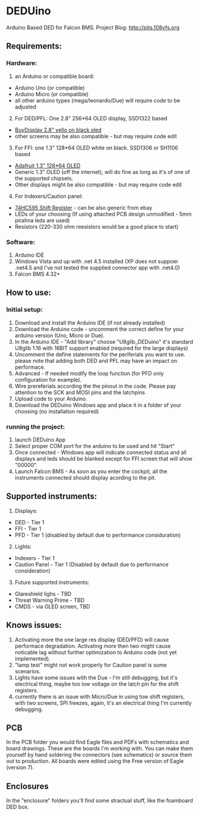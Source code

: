 # DEDUino
Arduino Based DED for Falcon BMS.
Project Blog: http://pits.108vfs.org

## Requirements:
### Hardware:
1. an Arduino or compatible board:
  * Arduino Uno (or compatible)
  * Arduino Micro (or compatible)
  * all other arduino types (mega/leonardo/Due) will require code to be adjusted
2. For DED/PFL: One 2.8" 256*64 OLED display, SSD1322 based
  * [BuyDisplay 2.8" yello on black oled](http://www.buydisplay.com/default/spi-2-8-inch-oled-arduino-256x64-graphic-module-with-pcb-yellow-on-black)
  * other screens may be also compatible - but may require code edit
3. For FFI: one 1.3" 128*64 OLED white on black. SSD1306 or SH1106 based
  * [Adafruit 1.3" 128*64 OLED](http://www.adafruit.com/product/938)
  * Generic 1.3" OLED (off the internet), will do fine as long as it's of one of the supported chipsets.
  * Other displays might be also compatible - but may require code edit
4. For Indexers/Caution panel:
  * [74HC595 Shift Register](http://www.adafruit.com/product/450) - can be also generic from ebay
  * LEDs of your choosing (If using attached PCB design unmodified - 5mm pirahna leds are used)
  * Resistors (220-330 ohm reesistors would be a good place to start)

### Software:
1. Arduino IDE
2. Windows Vista and up with .net 4.5 installed (XP does not suppoer .net4.5 and I've not tested the supplied connector app with .net4.0)
3. Falcon BMS 4.32+

## How to use:
### Initial setup:
1. Download and install the Arduino IDE (if not already installed)
2. Download the Arduino code - uncomment the correct define for your arduino version (Uno, Micro or Due).
3. In the Arduino IDE - "Add library" choose "U8glib_DEDuino" it's standard U8glib 1.16 with 16BIT support enabled (required for the large displays)
4. Uncomment the define statements for the periferials you want to use. please note that adding both DED and PFL may have an impact on performace.
5. Advanced - If needed modify the loop function (for PFD only configuration for example).
6. Wire prereferials according the the pinout in the code. Please pay attention to the SCK and MOSI pins and the latchpins
7. Upload code to your Arduino.
8. Download the DEDuino Windows app and place it in a folder of your choosing (no installation required)

### running the project:
1. launch DEDuino App
2. Select proper COM port for the arduino to be used and hit "Start"
3. Once connected - WIndows app will indicate connected status and all displays and leds should be blanked except for FFI screen that will show "00000".
4. Launch Falcon BMS - As soon as you enter the cockpit, all the instruments connected should display acording to the pit.

## Supported instruments:
1. Displays:
  * DED - Tier 1
  * FFI - Tier 1
  * PFD - Tier 1 (disabled by default due to performance considuration)
2. Lights:
  * Indexers - Tier 1
  * Caution Panel - Tier 1 (Disabled by default due to performance consideration)
3. Future supported instruments:
  * Glareshield lighs - TBD
  * Threat Warning Prime - TBD
  * CMDS - via OLED screen, TBD

## Knows issues:
1. Activating more the one large res display (DED/PFD) will cause performace degradation. Activating more then two might cause noticable lag without further optimization to Arduino code (not yet implemented).
2. "lamp test" might not work properly for Caution panel is some scenarios.
3. Lights have some issues with the Due - I'm still debugging, but it's electrical thing, maybe too low voltage on the latch pin for the shift registers.
4. currently there is an issue with Micro/Due in using tow shift registers, with two screens, SPI freezes, again, it's an electrical thing I'm currently debugging.

## PCB
In the PCB folder you would find Eagle files and PDFs with schematics and board drawings. These are the boards I'm working with. You can make them yourself by hand soldering the connectors (see schematics) or source them out to production. All boards were edited using the Free version of Eagle (version 7).

## Enclosures
In the "enclosure" folders you'll find some stractual stuff, like the foamboard DED box.
